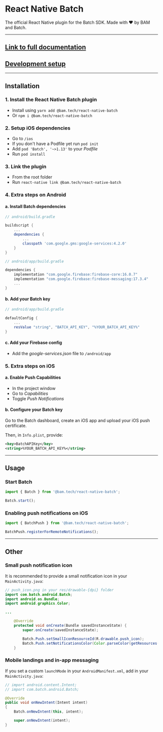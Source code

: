 # React Native Batch

The official React Native plugin for the Batch SDK. Made with ❤️ by BAM and Batch.

<hr>

## [Link to full documentation](https://bamlab.github.io/react-native-batch-push)

## [Development setup](readme/development.md)

<hr>

## Installation

### 1. Install the React Native Batch plugin

- Install using `yarn add @bam.tech/react-native-batch`
- Or `npm i @bam.tech/react-native-batch`

### 2. Setup iOS dependencies

- Go to `/ios`
- If you don't have a Podfile yet run `pod init`
- Add `pod 'Batch', '~>1.13'` to your _Podfile_
- Run `pod install`

### 3. Link the plugin

- From the root folder
- Run `react-native link @bam.tech/react-native-batch`

### 4. Extra steps on Android

#### a. Install Batch dependencies

```groovy
// android/build.gradle

buildscript {
    ...
    dependencies {
        ...
        classpath 'com.google.gms:google-services:4.2.0'
    }
}
```

```groovy
// android/app/build.gradle

dependencies {
    implementation "com.google.firebase:firebase-core:16.0.7"
    implementation "com.google.firebase:firebase-messaging:17.3.4"
    ...
}
```

#### b. Add your Batch key

```groovy
// android/app/build.gradle

defaultConfig {
    ...
    resValue "string", "BATCH_API_KEY", "%YOUR_BATCH_API_KEY%"
}
```

#### c. Add your Firebase config

- Add the _google-services.json_ file to `/android/app`

### 5. Extra steps on iOS

#### a. Enable Push Capabilities

- In the project window
- Go to _Capabilities_
- Toggle _Push Notifications_

#### b. Configure your Batch key

Go to the Batch dashboard, create an iOS app and upload your iOS push certificate.

Then, in `Info.plist`, provide:

```xml
<key>BatchAPIKey</key>
<string>%YOUR_BATCH_API_KEY%</string>
```

<hr>

## Usage

### Start Batch

```js
import { Batch } from '@bam.tech/react-native-batch';

Batch.start();
```

### Enabling push notifications on iOS

```js
import { BatchPush } from '@bam.tech/react-native-batch';

BatchPush.registerForRemoteNotifications();
```

<hr>

## Other

### Small push notification icon

It is recommended to provide a small notification icon in your `MainActivity.java`:

```java
// push_icon.png in your res/drawable-{dpi} folder
import com.batch.android.Batch;
import android.os.Bundle;
import android.graphics.Color;

...

    @Override
    protected void onCreate(Bundle savedInstanceState) {
        super.onCreate(savedInstanceState);

        Batch.Push.setSmallIconResourceId(R.drawable.push_icon);
        Batch.Push.setNotificationsColor(Color.parseColor(getResources().getString(R.color.pushIconBackground)));
    }
```

### Mobile landings and in-app messaging

If you set a custom `launchMode` in your `AndroidManifest.xml`, add in your `MainActivity.java`:

```java
// import android.content.Intent;
// import com.batch.android.Batch;

@Override
public void onNewIntent(Intent intent)
{
    Batch.onNewIntent(this, intent);

    super.onNewIntent(intent);
}
```
